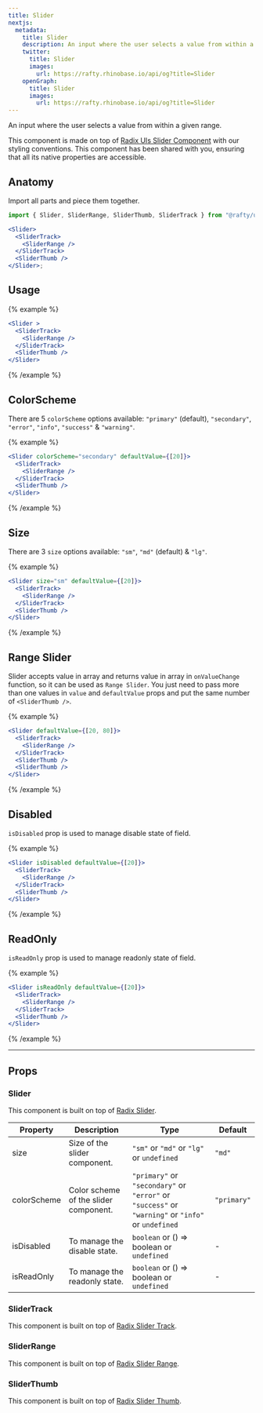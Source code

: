```yaml
---
title: Slider
nextjs:
  metadata:
    title: Slider
    description: An input where the user selects a value from within a given range.
    twitter:
      title: Slider
      images:
        url: https://rafty.rhinobase.io/api/og?title=Slider
    openGraph:
      title: Slider
      images:
        url: https://rafty.rhinobase.io/api/og?title=Slider
---
```


An input where the user selects a value from within a given range.

This component is made on top of [Radix UIs Slider Component](https://www.radix-ui.com/primitives/docs/components/slider) with our styling conventions. This component has been shared with you, ensuring that all its native properties are accessible.

## Anatomy

Import all parts and piece them together.

```jsx
import { Slider, SliderRange, SliderThumb, SliderTrack } from "@rafty/ui";

<Slider>
  <SliderTrack>
    <SliderRange />
  </SliderTrack>
  <SliderThumb />
</Slider>;
```

## Usage

{% example %}

```jsx
<Slider >
  <SliderTrack>
    <SliderRange />
  </SliderTrack>
  <SliderThumb />
</Slider>
```

{% /example %}

## ColorScheme

There are 5 `colorScheme` options available: `"primary"` (default), `"secondary"`, `"error"`, `"info"`, `"success"` & `"warning"`.

{% example %}

```jsx
<Slider colorScheme="secondary" defaultValue={[20]}>
  <SliderTrack>
    <SliderRange />
  </SliderTrack>
  <SliderThumb />
</Slider>
```

{% /example %}

## Size

There are 3 `size` options available: `"sm"`, `"md"` (default) & `"lg"`.

{% example %}

```jsx
<Slider size="sm" defaultValue={[20]}>
  <SliderTrack>
    <SliderRange />
  </SliderTrack>
  <SliderThumb />
</Slider>
```

{% /example %}

## Range Slider

Slider accepts value in array and returns value in array in `onValueChange` function, so it can be used as `Range Slider`. You just need to pass more than one values in `value` and `defaultValue` props and put the same number of `<SliderThumb />`.

{% example %}

```jsx
<Slider defaultValue={[20, 80]}>
  <SliderTrack>
    <SliderRange />
  </SliderTrack>
  <SliderThumb />
  <SliderThumb />
</Slider>
```

{% /example %}

## Disabled

`isDisabled` prop is used to manage disable state of field.

{% example %}

```jsx
<Slider isDisabled defaultValue={[20]}>
  <SliderTrack>
    <SliderRange />
  </SliderTrack>
  <SliderThumb />
</Slider>
```

{% /example %}

## ReadOnly

`isReadOnly` prop is used to manage readonly state of field.

{% example %}

```jsx
<Slider isReadOnly defaultValue={[20]}>
  <SliderTrack>
    <SliderRange />
  </SliderTrack>
  <SliderThumb />
</Slider>
```

{% /example %}

---

## Props

### Slider

This component is built on top of [Radix Slider](https://www.radix-ui.com/primitives/docs/components/slider#root).

| Property    | Description                           | Type                                                                                               | Default     |
| ----------- | ------------------------------------- | -------------------------------------------------------------------------------------------------- | ----------- |
| size        | Size of the slider component.         | `"sm"` or `"md"` or `"lg"` or `undefined`                                                          | `"md"`      |
| colorScheme | Color scheme of the slider component. | `"primary"` or `"secondary"` or `"error"` or `"success"` or `"warning"` or `"info"` or `undefined` | `"primary"` |
| isDisabled  | To manage the disable state.          | `boolean` or <Info>() => boolean</Info> or `undefined`                                             | -           |
| isReadOnly  | To manage the readonly state.         | `boolean` or <Info>() => boolean</Info> or `undefined`                                             | -           |

### SliderTrack

This component is built on top of [Radix Slider Track](https://www.radix-ui.com/primitives/docs/components/slider#track).

### SliderRange

This component is built on top of [Radix Slider Range](https://www.radix-ui.com/primitives/docs/components/slider#range).

### SliderThumb

This component is built on top of [Radix Slider Thumb](https://www.radix-ui.com/primitives/docs/components/slider#thumb).
